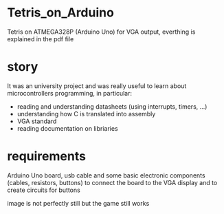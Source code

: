 # Tetris_on_Arduino
Tetris on ATMEGA328P (Arduino Uno) for VGA output, everthing is explained in the pdf file

# story
It was an university project and was really useful to learn about microcontrollers programming, in particular:
-  reading and understanding datasheets (using interrupts, timers, ...)
-  understanding how C is translated into assembly
-  VGA standard
-  reading documentation on libriaries

# requirements
Arduino Uno board, usb cable and some basic electronic components (cables, resistors, buttons) to connect the board to the VGA display and to create circuits for buttons


image is not perfectly still but the game still works
